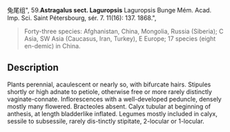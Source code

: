 兔尾组",
59.**Astragalus sect. Laguropsis** Laguropsis Bunge Mém. Acad. Imp. Sci. Saint Pétersbourg, sér. 7. 11(16): 137. 1868.",

> Forty-three species: Afghanistan, China, Mongolia, Russia (Siberia); C Asia, SW Asia (Caucasus, Iran, Turkey), E Europe; 17 species (eight en-demic) in China.

## Description
Plants perennial, acaulescent or nearly so, with bifurcate hairs. Stipules shortly or high adnate to petiole, otherwise free or more rarely distinctly vaginate-connate. Inflorescences with a well-developed peduncle, densely mostly many flowered. Bracteoles absent. Calyx tubular at beginning of anthesis, at length bladderlike inflated. Legumes mostly included in calyx, sessile to subsessile, rarely dis-tinctly stipitate, 2-locular or 1-locular.
